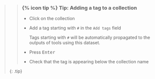 > 
>    > ### {% icon tip %} Tip: Adding a tag to a collection
>    > * Click on the collection
>    > * Add a tag starting with `#` in the `Add tags` field
>    >
>    >     Tags starting with `#` will be automatically propagated to the outputs of tools using this dataset.
>    >
>    > * Press <kbd>Enter</kbd>
>    > * Check that the tag is appearing below the collection name
>    >
>    {: .tip}
>